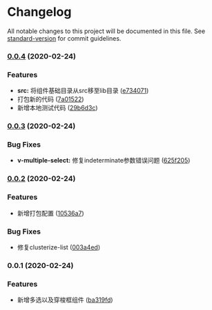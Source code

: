# Changelog

All notable changes to this project will be documented in this file. See [standard-version](https://github.com/conventional-changelog/standard-version) for commit guidelines.

### [0.0.4](https://github.com/namehu/view-base-ui/compare/v0.0.3...v0.0.4) (2020-02-24)


### Features

* **src:** 将组件基础目录从src移至lib目录 ([e734071](https://github.com/namehu/view-base-ui/commit/e7340714d86403efbbe82a3bb08e8e5c4366ce8e))
* 打包新的代码 ([7a01522](https://github.com/namehu/view-base-ui/commit/7a01522ab8a37e2ab5b26bc1a03abf5054797966))
* 新增本地测试代码 ([29b6d3c](https://github.com/namehu/view-base-ui/commit/29b6d3c9f851c2cd280e6d681d136bd41ba4241e))

### [0.0.3](https://github.com/namehu/view-base-ui/compare/v0.0.2...v0.0.3) (2020-02-24)


### Bug Fixes

* **v-multiple-select:** 修复indeterminate参数错误问题 ([625f205](https://github.com/namehu/view-base-ui/commit/625f205ba583e5af4f50c46099b88964556b60a5))

### [0.0.2](https://github.com/namehu/view-base-ui/compare/v0.0.1...v0.0.2) (2020-02-24)


### Features

* 新增打包配置 ([10536a7](https://github.com/namehu/view-base-ui/commit/10536a70729c6ef4165c237ccb339bea541f39ec))


### Bug Fixes

* 修复clusterize-list ([003a4ed](https://github.com/namehu/view-base-ui/commit/003a4eda10a1d8b2e51a9daccd9d64b9d896341b))

### 0.0.1 (2020-02-24)


### Features

* 新增多选以及穿梭框组件 ([ba319fd](https://github.com/namehu/view-base-ui/commit/ba319fd1625bb0b5e690e7ca1c3292cddd65a304))
